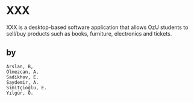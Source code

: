 # XXX

XXX is a desktop-based software application that allows OzU students to sell/buy products such as books, furniture, electronics and tickets.


## by 
    Arslan, B,
    Ölmezcan, A,
    Sadikhov, E.
    Saydemir, A.
    Simitçioğlu, E.
    Yılgür, Ö.
